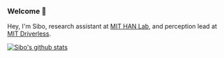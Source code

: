 ### Welcome 👋

Hey, I'm Sibo, research assistant at [MIT HAN Lab](https://songhan.mit.edu/), and perception lead at [MIT Driverless](https://driverless.mit.edu/).

[![Sibo's github stats](https://github-readme-stats.vercel.app/api?username=sibozhu&count_private=true&show_icons=true&theme=cobalt)](sibozhu.com)
